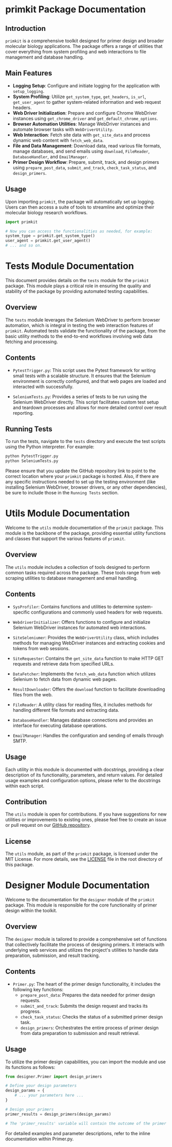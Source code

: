 # primkit Package Documentation

## Introduction

`primkit` is a comprehensive toolkit designed for primer design and broader molecular biology applications. The package offers a range of utilities that cover everything from system profiling and web interactions to file management and database handling.

## Main Features

- **Logging Setup**: Configure and initiate logging for the application with `setup_logging`.
- **System Profiling**: Utilize `get_system_type`, `get_headers`, `is_url`, `get_user_agent` to gather system-related information and web request headers.
- **Web Driver Initialization**: Prepare and configure Chrome WebDriver instances using `get_chrome_driver` and `get_default_chrome_options`.
- **Browser Automation Utilities**: Manage WebDriver instances and automate browser tasks with `WebDriverUtility`.
- **Web Interaction**: Fetch site data with `get_site_data` and process dynamic web content with `fetch_web_data`.
- **File and Data Management**: Download data, read various file formats, manage databases, and send emails using `download`, `FileReader`, `DatabaseHandler`, and `EmailManager`.
- **Primer Design Workflow**: Prepare, submit, track, and design primers using `prepare_post_data`, `submit_and_track`, `check_task_status`, and `design_primers`.

## Usage

Upon importing `primkit`, the package will automatically set up logging. Users can then access a suite of tools to streamline and optimize their molecular biology research workflows.

```python
import primkit

# Now you can access the functionalities as needed, for example:
system_type = primkit.get_system_type()
user_agent = primkit.get_user_agent()
# ... and so on.
```

# Tests Module Documentation

This document provides details on the `tests` module for the `primkit` package. This module plays a critical role in ensuring the quality and stability of the package by providing automated testing capabilities.

## Overview

The `tests` module leverages the Selenium WebDriver to perform browser automation, which is integral in testing the web interaction features of `primkit`. Automated tests validate the functionality of the package, from the basic utility methods to the end-to-end workflows involving web data fetching and processing.

## Contents

- `PytestTrigger.py`: This script uses the Pytest framework for writing small tests with a scalable structure. It ensures that the Selenium environment is correctly configured, and that web pages are loaded and interacted with successfully.

- `SeleniumTests.py`: Provides a series of tests to be run using the Selenium WebDriver directly. This script facilitates custom test setup and teardown processes and allows for more detailed control over result reporting.

## Running Tests

To run the tests, navigate to the `tests` directory and execute the test scripts using the Python interpreter. For example:

```bash
python PytestTrigger.py
python SeleniumTests.py
```

Please ensure that you update the GitHub repository link to point to the correct location where your `primkit` package is hosted. Also, if there are any specific instructions needed to set up the testing environment (like installing Selenium WebDriver, browser drivers, or any other dependencies), be sure to include those in the `Running Tests` section.

# Utils Module Documentation

Welcome to the `utils` module documentation of the `primkit` package. This module is the backbone of the package, providing essential utility functions and classes that support the various features of `primkit`.

## Overview

The `utils` module includes a collection of tools designed to perform common tasks required across the package. These tools range from web scraping utilities to database management and email handling.

## Contents

- `SysProfiler`: Contains functions and utilities to determine system-specific configurations and commonly used headers for web requests.

- `WebdriverInitializer`: Offers functions to configure and initialize Selenium WebDriver instances for automated web interactions.

- `SiteSeleniumer`: Provides the `WebDriverUtility` class, which includes methods for managing WebDriver instances and extracting cookies and tokens from web sessions.

- `SiteRequester`: Contains the `get_site_data` function to make HTTP GET requests and retrieve data from specified URLs.

- `DataFetcher`: Implements the `fetch_web_data` function which utilizes Selenium to fetch data from dynamic web pages.

- `ResultDownloader`: Offers the `download` function to facilitate downloading files from the web.

- `FileReader`: A utility class for reading files, it includes methods for handling different file formats and extracting data.

- `DatabaseHandler`: Manages database connections and provides an interface for executing database operations.

- `EmailManager`: Handles the configuration and sending of emails through SMTP.

## Usage

Each utility in this module is documented with docstrings, providing a clear description of its functionality, parameters, and return values. For detailed usage examples and configuration options, please refer to the docstrings within each script.

## Contribution

The `utils` module is open for contributions. If you have suggestions for new utilities or improvements to existing ones, please feel free to create an issue or pull request on our [GitHub repository](https://github.com/Enthusiasm23/primkit).

## License

The `utils` module, as part of the `primkit` package, is licensed under the MIT License. For more details, see the [LICENSE](../LICENSE) file in the root directory of this package.

# Designer Module Documentation

Welcome to the documentation for the `designer` module of the `primkit` package. This module is responsible for the core functionality of primer design within the toolkit.

## Overview

The `designer` module is tailored to provide a comprehensive set of functions that collectively facilitate the process of designing primers. It interacts with underlying web services and utilizes the project's utilities to handle data preparation, submission, and result tracking.

## Contents

- `Primer.py`: The heart of the primer design functionality, it includes the following key functions:
  - `prepare_post_data`: Prepares the data needed for primer design requests.
  - `submit_and_track`: Submits the design request and tracks its progress.
  - `check_task_status`: Checks the status of a submitted primer design task.
  - `design_primers`: Orchestrates the entire process of primer design from data preparation to submission and result retrieval.

## Usage

To utilize the primer design capabilities, you can import the module and use its functions as follows:

```python
from designer.Primer import design_primers

# Define your design parameters
design_params = {
    # ... your parameters here ...
}

# Design your primers
primer_results = design_primers(design_params)

# The 'primer_results' variable will contain the outcome of the primer design process
```
For detailed examples and parameter descriptions, refer to the inline documentation within Primer.py.
